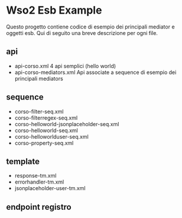 # Wso2 Esb Example

Questo progetto contiene codice di esempio dei principali mediator e oggetti esb.
Qui di seguito una breve descrizione per ogni file.

## api
- api-corso.xml 4 api semplici (hello world)
- api-corso-mediators.xml Api associate a sequence di esempio dei principali mediators


## sequence
- corso-filter-seq.xml
- corso-filterregex-seq.xml
- corso-helloworld-jsonplaceholder-seq.xml
- corso-helloworld-seq.xml
- corso-helloworlduser-seq.xml
- corso-property-seq.xml


## template
- response-tm.xml
- errorhandler-tm.xml
- jsonplaceholder-user-tm.xml


## endpoint registro
